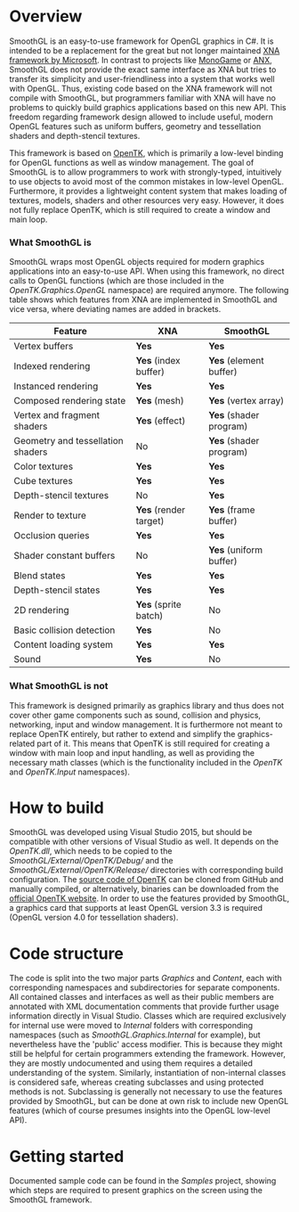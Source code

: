 # Overview

SmoothGL is an easy-to-use framework for OpenGL graphics in C\#. It is intended to be a replacement for the great but not longer maintained [XNA framework by Microsoft](https://en.wikipedia.org/wiki/Microsoft_XNA). In contrast to projects like [MonoGame](http://www.monogame.net/) or [ANX](https://anxframework.codeplex.com/), SmoothGL does not provide the exact same interface as XNA but tries to transfer its simplicity and user-friendliness into a system that works well with OpenGL. Thus, existing code based on the XNA framework will not compile with SmoothGL, but programmers familiar with XNA will have no problems to quickly build graphics applications based on this new API. This freedom regarding framework design allowed to include useful, modern OpenGL features such as uniform buffers, geometry and tessellation shaders and depth-stencil textures.

This framework is based on [OpenTK](https://github.com/opentk/opentk), which is primarily a low-level binding for OpenGL functions as well as window management. The goal of SmoothGL is to allow programmers to work with strongly-typed, intuitively to use objects to avoid most of the common mistakes in low-level OpenGL. Furthermore, it provides a lightweight content system that makes loading of textures, models, shaders and other resources very easy. However, it does not fully replace OpenTK, which is still required to create a window and main loop.

### What SmoothGL is

SmoothGL wraps most OpenGL objects required for modern graphics applications into an easy-to-use API. When using this framework, no direct calls to OpenGL functions (which are those included in the *OpenTK.Graphics.OpenGL* namespace) are required anymore. The following table shows which features from XNA are implemented in SmoothGL and vice versa, where deviating names are added in brackets.

| Feature                           | XNA                     | SmoothGL                 |
| --------------------------------- | ----------------------- | ------------------------ |
| Vertex buffers                    | **Yes**                 | **Yes**                  |
| Indexed rendering                 | **Yes** (index buffer)  | **Yes** (element buffer) |
| Instanced rendering               | **Yes**                 | **Yes**                  |
| Composed rendering state          | **Yes** (mesh)          | **Yes** (vertex array)   |
| Vertex and fragment shaders       | **Yes** (effect)        | **Yes** (shader program) |
| Geometry and tessellation shaders | No                      | **Yes** (shader program) |
| Color textures                    | **Yes**                 | **Yes**                  |
| Cube textures                     | **Yes**                 | **Yes**                  |
| Depth-stencil textures            | No                      | **Yes**                  |
| Render to texture                 | **Yes** (render target) | **Yes** (frame buffer)   |
| Occlusion queries                 | **Yes**                 | **Yes**                  |
| Shader constant buffers           | No                      | **Yes** (uniform buffer) |
| Blend states                      | **Yes**                 | **Yes**                  |
| Depth-stencil states              | **Yes**                 | **Yes**                  |
| 2D rendering                      | **Yes** (sprite batch)  | No                       |
| Basic collision detection         | **Yes**                 | No                       |
| Content loading system            | **Yes**                 | **Yes**                  |
| Sound                             | **Yes**                 | No                       |

### What SmoothGL is not

This framework is designed primarily as graphics library and thus does not cover other game components such as sound, collision and physics, networking, input and window management. It is furthermore not meant to replace OpenTK entirely, but rather to extend and simplify the graphics-related part of it. This means that OpenTK is still required for creating a window with main loop and input handling, as well as providing the necessary math classes (which is the functionality included in the *OpenTK* and *OpenTK.Input* namespaces).

# How to build

SmoothGL was developed using Visual Studio 2015, but should be compatible with other versions of Visual Studio as well. It depends on the *OpenTK.dll*, which needs to be copied to the *SmoothGL/External/OpenTK/Debug/* and the *SmoothGL/External/OpenTK/Release/* directories with corresponding build configuration. The [source code of OpenTK](https://github.com/opentk/opentk) can be cloned from GitHub and manually compiled, or alternatively, binaries can be downloaded from the [official OpenTK website](http://www.opentk.com/). In order to use the features provided by SmoothGL, a graphics card that supports at least OpenGL version 3.3 is required (OpenGL version 4.0 for tessellation shaders).

# Code structure

The code is split into the two major parts *Graphics* and *Content*, each with corresponding namespaces and subdirectories for separate components. All contained classes and interfaces as well as their public members are annotated with XML documentation comments that provide further usage information directly in Visual Studio. Classes which are required exclusively for internal use were moved to *Internal* folders with corresponding namespaces (such as *SmoothGL.Graphics.Internal* for example), but nevertheless have the 'public' access modifier. This is because they might still be helpful for certain programmers extending the framework. However, they are mostly undocumented and using them requires a detailed understanding of the system. Similarly, instantiation of non-internal classes is considered safe, whereas creating subclasses and using protected methods is not. Subclassing is generally not necessary to use the features provided by SmoothGL, but can be done at own risk to include new OpenGL features (which of course presumes insights into the OpenGL low-level API).

# Getting started

Documented sample code can be found in the *Samples* project, showing which steps are required to present graphics on the screen using the SmoothGL framework.
